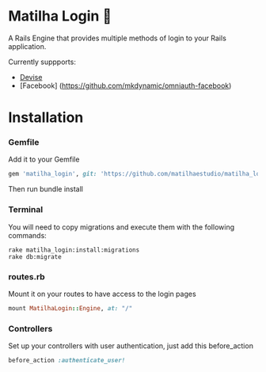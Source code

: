 # Matilha Login :wolf:
A Rails Engine that provides multiple methods of login to your Rails application.

Currently suppports:
 - [Devise](https://github.com/plataformatec/devise)
 - [Facebook] (https://github.com/mkdynamic/omniauth-facebook)

# Installation
### Gemfile
Add it to your Gemfile
```ruby
gem 'matilha_login', git: 'https://github.com/matilhaestudio/matilha_login.git'
```
Then run bundle install

### Terminal
You will need to copy migrations and execute them with the following commands:

```
rake matilha_login:install:migrations
rake db:migrate
```

### routes.rb
Mount it on your routes to have access to the login pages
```ruby
mount MatilhaLogin::Engine, at: "/"
```

### Controllers
Set up your controllers with user authentication, just add this before_action
```ruby
before_action :authenticate_user!
```
